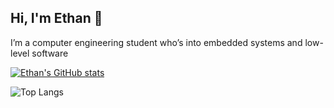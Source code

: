 ## Hi, I'm Ethan 👋

I’m a computer engineering student who’s into embedded systems and low-level software

[![Ethan's GitHub stats](https://github-readme-stats.vercel.app/api?username=etthann)](https://github.com/etthann/github-readme-stats)

![Top Langs](https://github-readme-stats.vercel.app/api/top-langs/?username=etthann&stats_format=bytes)
<!--
**etthann/etthann** is a ✨ _special_ ✨ repository because its `README.md` (this file) appears on your GitHub profile.

Here are some ideas to get you started:

- 🔭 I’m currently working on ...
- 🌱 I’m currently learning ...
- 👯 I’m looking to collaborate on ...
- 🤔 I’m looking for help with ...
- 💬 Ask me about ...
- 📫 How to reach me: ...
- 😄 Pronouns: ...
- ⚡ Fun fact: ...
-->
